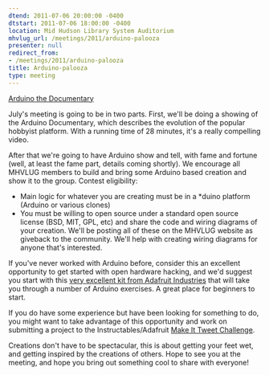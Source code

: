 ```yaml
---
dtend: 2011-07-06 20:00:00 -0400
dtstart: 2011-07-06 18:00:00 -0400
location: Mid Hudson Library System Auditorium
mhvlug_url: /meetings/2011/arduino-palooza
presenter: null
redirect_from:
- /meetings/2011/arduino-palooza
title: Arduino-palooza
type: meeting
---
```



[Arduino the Documentary](http://arduinothedocumentary.org/)

July's meeting is going to be in two parts. First, we'll be doing a showing of the Arduino Documentary, which describes the evolution of the popular hobbyist platform. With a running time of 28 minutes, it's a really compelling video.

After that we're going to have Arduino show and tell, with fame and fortune (well, at least the fame part, details coming shortly). We encourage all MHVLUG members to build and bring some Arduino based creation and show it to the group. Contest eligibility:
- Main logic for whatever you are creating must be in a *duino platform (Arduino or various clones)
- You must be willing to open source under a standard open source license (BSD, MIT, GPL, etc) and share the code and wiring diagrams of your creation. We'll be posting all of these on the MHVLUG website as giveback to the community. We'll help with creating wiring diagrams for anyone that's interested.

If you've never worked with Arduino before, consider this an excellent opportunity to get started with open hardware hacking, and we'd suggest you start with this [very excellent kit from Adafruit Industries](http://www.adafruit.com/products/170) that will take you through a number of Arduino exercises. A great place for beginners to start.

If you do have some experience but have been looking for something to do, you might want to take advantage of this opportunity and work on submitting a project to the Instructables/Adafruit [Make It Tweet Challenge](http://www.instructables.com/contest/makeittweet/,).

Creations don't have to be spectacular, this is about getting your feet wet, and getting inspired by the creations of others. Hope to see you at the meeting, and hope you bring out something cool to share with everyone!
